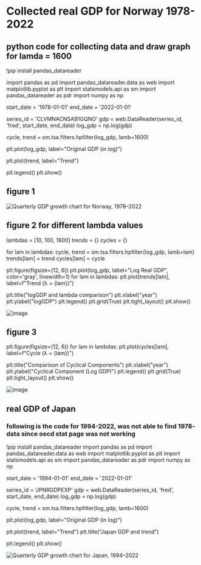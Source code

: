 # Collected real GDP for Norway 1978-2022
## python code for collecting data and draw graph for lamda = 1600

!pip install pandas_datareader

import pandas as pd
import pandas_datareader.data as web
import matplotlib.pyplot as plt
import statsmodels.api as sm
import pandas_datareader as pdr
import numpy as np

start_date = '1978-01-01'
end_date = '2022-01-01'

series_id = 'CLVMNACNSAB1GQNO'
gdp = web.DataReader(series_id, 'fred', start_date, end_date)
log_gdp = np.log(gdp)

cycle, trend = sm.tsa.filters.hpfilter(log_gdp, lamb=1600)

plt.plot(log_gdp, label="Original GDP (in log)")

plt.plot(trend, label="Trend")

plt.legend()
plt.show()

## figure 1
![Quarterly GDP growth chart for Norway, 1978–2022](\Users\yuiwa\keio-macro\my-macro-project-1/lambda1600.png)


## figure 2 for different lambda values
lambdas = [10, 100, 1600]
trends = {}
cycles = {}

for lam in lambdas:
    cycle, trend = sm.tsa.filters.hpfilter(log_gdp, lamb=lam)
    trends[lam] = trend
    cycles[lam] = cycle

plt.figure(figsize=(12, 6))
plt.plot(log_gdp, label="Log Real GDP", color='gray', linewidth=1)
for lam in lambdas:
    plt.plot(trends[lam], label=f"Trend (λ = {lam})")
    
plt.title("logGDP and lambda comparison")
plt.xlabel("year")
plt.ylabel("logGDP")
plt.legend()
plt.grid(True)
plt.tight_layout()
plt.show()

![image](https://github.com/user-attachments/assets/f426a07f-b972-4a8b-9a4f-dec3aff92213)

## figure 3
plt.figure(figsize=(12, 6))
for lam in lambdas:
    plt.plot(cycles[lam], label=f"Cycle (λ = {lam})")

plt.title("Comparison of Cyclical Components")
plt.xlabel("year")
plt.ylabel("Cyclical Component (Log GDP)")
plt.legend()
plt.grid(True)
plt.tight_layout()
plt.show()

![image](https://github.com/user-attachments/assets/62794854-e364-40ac-a63c-fd8c796ebd9a)

## real GDP of Japan
### following is the code for 1994-2022, was not able to find 1978- data since oecd stat page was not working
!pip install pandas_datareader
import pandas as pd
import pandas_datareader.data as web
import matplotlib.pyplot as plt
import statsmodels.api as sm
import pandas_datareader as pdr
import numpy as np

start_date = '1994-01-01'
end_date = '2022-01-01'

series_id = 'JPNRGDPEXP'
gdp = web.DataReader(series_id, 'fred', start_date, end_date)
log_gdp = np.log(gdp)

cycle, trend = sm.tsa.filters.hpfilter(log_gdp, lamb=1600)

plt.plot(log_gdp, label="Original GDP (in log)")

plt.plot(trend, label="Trend")
plt.title("Japan GDP and trend")

plt.legend()
plt.show()

![Quarterly GDP growth chart for Japan, 1994–2022](\Users\yuiwa\keio-macro\my-macro-project-1/jp_trend_1600.png)
